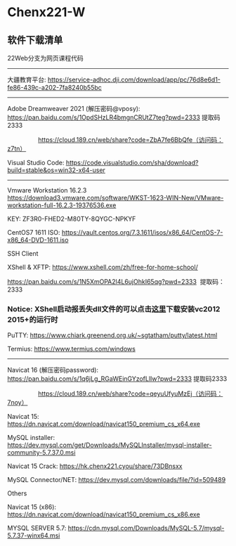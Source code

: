 # Chenx221-W
软件下载清单
------------

22Web分支为网页课程代码

------------

大疆教育平台:
https://service-adhoc.dji.com/download/app/pc/76d8e6d1-fe86-439c-a202-7fa8240b55bc

------------

Adobe Dreamweaver 2021 (解压密码@vposy):
https://pan.baidu.com/s/1OpdSHzLR4bmgnCRUtZ7teg?pwd=2333
提取码2333 

&emsp;&emsp;&emsp;&emsp;&emsp;https://cloud.189.cn/web/share?code=ZbA7fe6BbQfe（访问码：z7tn）

Visual Studio Code:
https://code.visualstudio.com/sha/download?build=stable&os=win32-x64-user

------------
Vmware Workstation 16.2.3
https://download3.vmware.com/software/WKST-1623-WIN-New/VMware-workstation-full-16.2.3-19376536.exe

KEY: 
ZF3R0-FHED2-M80TY-8QYGC-NPKYF

CentOS7 1611 ISO:
https://vault.centos.org/7.3.1611/isos/x86_64/CentOS-7-x86_64-DVD-1611.iso

SSH Client

XShell & XFTP:
https://www.xshell.com/zh/free-for-home-school/

https://pan.baidu.com/s/1N5XmOPA2l4L6ujOhkI65qg?pwd=2333 &nbsp;提取码：2333 

<h3>Notice:&nbsp;XShell启动报丢失dll文件的可以点击<a href="https://docs.microsoft.com/ja-jp/cpp/windows/latest-supported-vc-redist?view=msvc-170#visual-studio-2012-vc-110-update-4">这里</a>下载安装vc2012 2015+的运行时</h3>

PuTTY:
https://www.chiark.greenend.org.uk/~sgtatham/putty/latest.html

Termius:
https://www.termius.com/windows

------------

Navicat 16 (解压密码password): 
https://pan.baidu.com/s/1q6jLg_RGaWEinGYzofLlIw?pwd=2333 
提取码2333 

&emsp;&emsp;&emsp;&emsp;&emsp;https://cloud.189.cn/web/share?code=qeyuUfyuMzEj（访问码：7noy）


Navicat 15:
https://dn.navicat.com/download/navicat150_premium_cs_x64.exe

MySQL installer: 
https://dev.mysql.com/get/Downloads/MySQLInstaller/mysql-installer-community-5.7.37.0.msi

Navicat 15 Crack: 
https://hk.chenx221.cyou/share/73DBnsxx

MySQL Connector/NET:
https://dev.mysql.com/downloads/file/?id=509489

Others

Navicat 15 (x86):
https://dn.navicat.com/download/navicat150_premium_cs_x86.exe

MYSQL SERVER 5.7: https://cdn.mysql.com/Downloads/MySQL-5.7/mysql-5.7.37-winx64.msi
